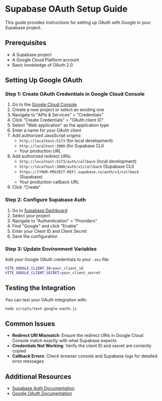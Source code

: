 # Supabase OAuth Setup Guide

This guide provides instructions for setting up OAuth with Google in your Supabase project.

## Prerequisites

- A Supabase project
- A Google Cloud Platform account
- Basic knowledge of OAuth 2.0

## Setting Up Google OAuth

### Step 1: Create OAuth Credentials in Google Cloud Console

1. Go to the [Google Cloud Console](https://console.cloud.google.com/)
2. Create a new project or select an existing one
3. Navigate to "APIs & Services" > "Credentials"
4. Click "Create Credentials" > "OAuth client ID"
5. Select "Web application" as the application type
6. Enter a name for your OAuth client
7. Add authorized JavaScript origins:
   - `http://localhost:5173` (for local development)
   - `http://localhost:3000` (for Supabase CLI)
   - Your production URL
8. Add authorized redirect URIs:
   - `http://localhost:5173/auth/callback` (local development)
   - `http://localhost:3000/auth/v1/callback` (Supabase CLI)
   - `https://[YOUR-PROJECT-REF].supabase.co/auth/v1/callback` (Supabase)
   - Your production callback URL
9. Click "Create"

### Step 2: Configure Supabase Auth

1. Go to [Supabase Dashboard](https://app.supabase.com)
2. Select your project
3. Navigate to "Authentication" > "Providers"
4. Find "Google" and click "Enable"
5. Enter your Client ID and Client Secret
6. Save the configuration

### Step 3: Update Environment Variables

Add your Google OAuth credentials to your `.env` file:

```bash
VITE_GOOGLE_CLIENT_ID=your_client_id
VITE_GOOGLE_CLIENT_SECRET=your_client_secret
```

## Testing the Integration

You can test your OAuth integration with:

```bash
node scripts/test-google-oauth.js
```

## Common Issues

- **Redirect URI Mismatch**: Ensure the redirect URIs in Google Cloud Console match exactly with what Supabase expects
- **Credentials Not Working**: Verify the client ID and secret are correctly copied
- **Callback Errors**: Check browser console and Supabase logs for detailed error messages

## Additional Resources

- [Supabase Auth Documentation](https://supabase.com/docs/guides/auth)
- [Google OAuth Documentation](https://developers.google.com/identity/protocols/oauth2)
